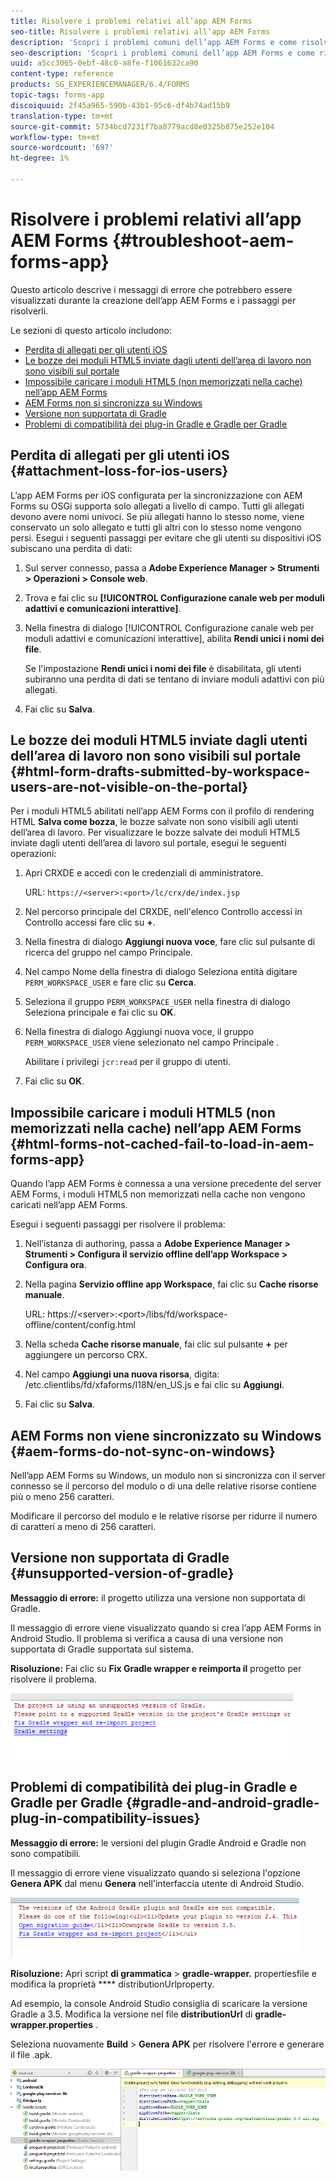 ```yaml
---
title: Risolvere i problemi relativi all’app AEM Forms
seo-title: Risolvere i problemi relativi all’app AEM Forms
description: 'Scopri i problemi comuni dell’app AEM Forms e come risolverli. '
seo-description: 'Scopri i problemi comuni dell’app AEM Forms e come risolverli. '
uuid: a5cc3065-0ebf-48c0-a8fe-f1061632ca90
content-type: reference
products: SG_EXPERIENCEMANAGER/6.4/FORMS
topic-tags: forms-app
discoiquuid: 2f45a965-590b-43b1-95c6-df4b74ad15b9
translation-type: tm+mt
source-git-commit: 5734bcd7231f7ba8779acd8e0325b875e252e104
workflow-type: tm+mt
source-wordcount: '697'
ht-degree: 1%

---
```



# Risolvere i problemi relativi all’app AEM Forms {#troubleshoot-aem-forms-app}

Questo articolo descrive i messaggi di errore che potrebbero essere visualizzati durante la creazione dell’app AEM Forms e i passaggi per risolverli.

Le sezioni di questo articolo includono:

* [Perdita di allegati per gli utenti iOS](/help/forms/using/issues-aem-forms-app.md#attachment-loss-for-ios-users)
* [Le bozze dei moduli HTML5 inviate dagli utenti dell’area di lavoro non sono visibili sul portale](/help/forms/using/issues-aem-forms-app.md#html-form-drafts-submitted-by-workspace-users-are-not-visible-on-the-portal)
* [Impossibile caricare i moduli HTML5 (non memorizzati nella cache) nell’app AEM Forms](/help/forms/using/issues-aem-forms-app.md#html-forms-not-cached-fail-to-load-in-aem-forms-app)
* [AEM Forms non si sincronizza su Windows](/help/forms/using/issues-aem-forms-app.md#aem-forms-do-not-sync-on-windows)
* [Versione non supportata di Gradle](/help/forms/using/issues-aem-forms-app.md#unsupported-version-of-gradle)
* [Problemi di compatibilità dei plug-in Gradle e Gradle per Gradle](/help/forms/using/issues-aem-forms-app.md#gradle-and-android-gradle-plug-in-compatibility-issues)

## Perdita di allegati per gli utenti iOS {#attachment-loss-for-ios-users}

L’app AEM Forms per iOS configurata per la sincronizzazione con AEM Forms su OSGi supporta solo allegati a livello di campo. Tutti gli allegati devono avere nomi univoci. Se più allegati hanno lo stesso nome, viene conservato un solo allegato e tutti gli altri con lo stesso nome vengono persi. Esegui i seguenti passaggi per evitare che gli utenti su dispositivi iOS subiscano una perdita di dati:

1. Sul server connesso, passa a **Adobe Experience Manager > Strumenti > Operazioni > Console web**.
1. Trova e fai clic su **[!UICONTROL Configurazione canale web per moduli adattivi e comunicazioni interattive]**.
1. Nella finestra di dialogo [!UICONTROL Configurazione canale web per moduli adattivi e comunicazioni interattive], abilita **Rendi unici i nomi dei file**.

   Se l&#39;impostazione **Rendi unici i nomi dei file** è disabilitata, gli utenti subiranno una perdita di dati se tentano di inviare moduli adattivi con più allegati.

1. Fai clic su **Salva**.

## Le bozze dei moduli HTML5 inviate dagli utenti dell’area di lavoro non sono visibili sul portale {#html-form-drafts-submitted-by-workspace-users-are-not-visible-on-the-portal}

Per i moduli HTML5 abilitati nell’app AEM Forms con il profilo di rendering HTML **Salva come bozza**, le bozze salvate non sono visibili agli utenti dell’area di lavoro. Per visualizzare le bozze salvate dei moduli HTML5 inviate dagli utenti dell’area di lavoro sul portale, esegui le seguenti operazioni:

1. Apri CRXDE e accedi con le credenziali di amministratore.

   URL: `https://<server>:<port>/lc/crx/de/index.jsp`

1. Nel percorso principale del CRXDE, nell&#39;elenco Controllo accessi in Controllo accessi fare clic su **+**.
1. Nella finestra di dialogo **Aggiungi nuova voce**, fare clic sul pulsante di ricerca del gruppo nel campo Principale.
1. Nel campo Nome della finestra di dialogo Seleziona entità digitare `PERM_WORKSPACE_USER` e fare clic su **Cerca**.
1. Seleziona il gruppo `PERM_WORKSPACE_USER` nella finestra di dialogo Seleziona principale e fai clic su **OK**.
1. Nella finestra di dialogo Aggiungi nuova voce, il gruppo `PERM_WORKSPACE_USER` viene selezionato nel campo Principale .

   Abilitare i privilegi `jcr:read` per il gruppo di utenti.

1. Fai clic su **OK**.

## Impossibile caricare i moduli HTML5 (non memorizzati nella cache) nell’app AEM Forms {#html-forms-not-cached-fail-to-load-in-aem-forms-app}

Quando l’app AEM Forms è connessa a una versione precedente del server AEM Forms, i moduli HTML5 non memorizzati nella cache non vengono caricati nell’app AEM Forms.

Esegui i seguenti passaggi per risolvere il problema:

1. Nell’istanza di authoring, passa a **Adobe Experience Manager > Strumenti > Configura il servizio offline dell’app Workspace > Configura ora**.
1. Nella pagina **Servizio offline app Workspace**, fai clic su **Cache risorse manuale**.

   URL: https://&lt;server>:&lt;port>/libs/fd/workspace-offline/content/config.html

1. Nella scheda **Cache risorse manuale**, fai clic sul pulsante **+** per aggiungere un percorso CRX.
1. Nel campo **Aggiungi una nuova risorsa**, digita: /etc.clientlibs/fd/xfaforms/I18N/en_US.js e fai clic su **Aggiungi**.
1. Fai clic su **Salva**.

## AEM Forms non viene sincronizzato su Windows {#aem-forms-do-not-sync-on-windows}

Nell’app AEM Forms su Windows, un modulo non si sincronizza con il server connesso se il percorso del modulo o di una delle relative risorse contiene più o meno 256 caratteri.

Modificare il percorso del modulo e le relative risorse per ridurre il numero di caratteri a meno di 256 caratteri.

## Versione non supportata di Gradle {#unsupported-version-of-gradle}

**Messaggio di errore:** il progetto utilizza una versione non supportata di Gradle.

Il messaggio di errore viene visualizzato quando si crea l’app AEM Forms in Android Studio. Il problema si verifica a causa di una versione non supportata di Gradle supportata sul sistema.

**Risoluzione:** Fai clic su  **Fix Gradle wrapper e reimporta il** progetto per risolvere il problema.

![gradle_unsupported_version](assets/gradle_unsupported_version.png)

## Problemi di compatibilità dei plug-in Gradle e Gradle per Gradle {#gradle-and-android-gradle-plug-in-compatibility-issues}

**Messaggio di errore:** le versioni del plugin Gradle Android e Gradle non sono compatibili.

Il messaggio di errore viene visualizzato quando si seleziona l&#39;opzione **Genera APK** dal menu **Genera** nell&#39;interfaccia utente di Android Studio.

![gradle_plugin_compatibilità](assets/gradle_plugin_compatibility.png)

**Risoluzione:** Apri script  **di grammatica**  >  **gradle-wrapper.** propertiesfile e modifica la proprietà  **** distributionUrlproperty.

Ad esempio, la console Android Studio consiglia di scaricare la versione Gradle a 3.5. Modifica la versione nel file **distributionUrl** di **gradle-wrapper.properties** .

Seleziona nuovamente **Build** > **Genera APK** per risolvere l&#39;errore e generare il file .apk.

![gradle_wrapper_properties](assets/gradle_wrapper_properties.png)

